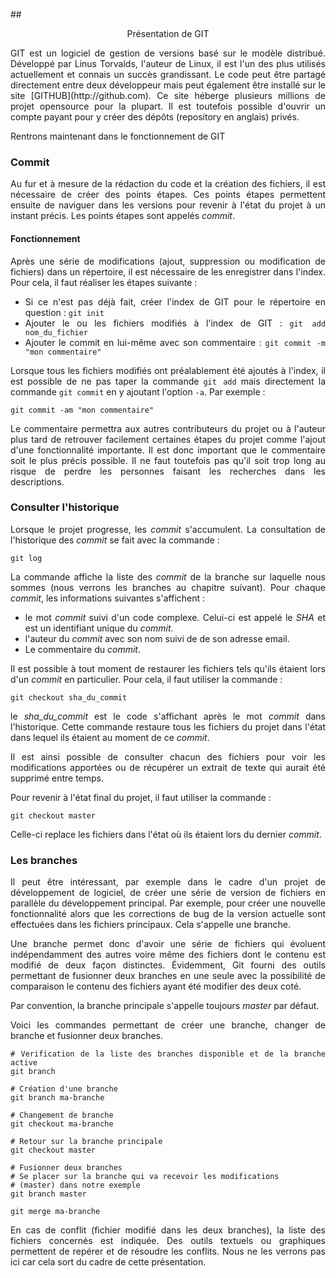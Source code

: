 ##<p style="text-align:center;"> Présentation de GIT

<div style="text-align:justify;">
GIT est un logiciel de gestion de versions basé sur le modèle distribué. Développé par Linus Torvalds, l'auteur de Linux, il est l'un des plus utilisés  actuellement et connais un succès grandissant. Le code peut être partagé directement entre deux développeur mais peut également être installé sur le site [GITHUB](http://github.com). Ce site héberge plusieurs millions de projet opensource pour la plupart. Il est toutefois possible d'ouvrir un compte payant pour y créer des dépôts (repository en anglais) privés.

Rentrons maintenant dans le fonctionnement de GIT

### Commit
Au fur et à mesure de la rédaction du code et la création des fichiers, il est nécessaire de créer des points étapes. Ces points étapes permettent ensuite de naviguer dans les versions pour revenir à l'état du projet à un instant précis. Les points étapes sont appelés *commit*. 

#### Fonctionnement
Après une série de modifications (ajout, suppression ou modification de fichiers) dans un répertoire, il est nécessaire de les enregistrer dans l'index. Pour cela, il faut réaliser les étapes suivante : 

- Si ce n'est pas déjà fait, créer l'index de GIT pour le répertoire en question : `git init`
- Ajouter le ou les fichiers modifiés à l'index de GIT : `git add nom_du_fichier`
- Ajouter le commit en lui-même avec son commentaire : `git commit -m "mon commentaire"`

Lorsque tous les fichiers modifiés ont préalablement été ajoutés à l'index, il est possible de ne pas taper la commande `git add` mais directement la commande `git commit` en y ajoutant l'option `-a`. Par exemple :
	
	git commit -am "mon commentaire"
	
Le commentaire permettra aux autres contributeurs du projet ou à l'auteur plus tard de retrouver facilement certaines étapes du projet comme l'ajout d'une fonctionnalité importante. Il est donc important que le commentaire soit le plus précis possible. Il ne faut toutefois pas qu'il soit trop long au risque de perdre les personnes faisant les recherches dans les descriptions.

### Consulter l'historique
Lorsque le projet progresse, les _commit_ s'accumulent. La consultation de l'historique des *commit* se fait avec la commande :

	git log

La commande affiche la liste des *commit* de la branche sur laquelle nous sommes (nous verrons les branches au chapitre suivant). Pour chaque *commit*, les informations suivantes s'affichent :

- le mot *commit* suivi d'un code complexe. Celui-ci est appelé le *SHA* et est un identifiant unique du *commit*.
- l'auteur du *commit* avec son nom suivi de de son adresse email.
- Le commentaire du *commit*.

Il est possible à tout moment de restaurer les fichiers tels qu'ils étaient lors d'un *commit* en particulier. Pour cela, il faut utiliser la commande : 

	git checkout sha_du_commit
	
le *sha\_du\_commit* est le code s'affichant après le mot *commit* dans l'historique. Cette commande restaure tous les fichiers du projet dans l'état dans lequel ils étaient au moment de ce *commit*.

Il est ainsi possible de consulter chacun des fichiers pour voir les modifications apportées ou de récupérer un extrait de texte qui aurait été supprimé entre temps. 

Pour revenir à l'état final du projet, il faut utiliser la commande :

	git checkout master
	
Celle-ci replace les fichiers dans l'état où ils étaient lors du dernier *commit*.

### Les branches
Il peut être intéressant, par exemple dans le cadre d'un projet de développement de logiciel, de créer une série de version de fichiers en parallèle du développement principal. Par exemple, pour créer une nouvelle fonctionnalité alors que les corrections de bug de la version actuelle sont effectuées dans les fichiers principaux. Cela s'appelle une branche. 

Une branche permet donc d'avoir une série de fichiers qui évoluent indépendamment des autres voire même des fichiers dont le contenu est modifié de deux façon distinctes. Évidemment, Git fourni des outils permettant de fusionner deux branches en une seule avec la possibilité de comparaison le contenu des fichiers ayant été modifier des deux coté.  

Par convention, la branche principale s'appelle toujours *master* par défaut.

Voici les commandes permettant de créer une branche, changer de branche et fusionner deux branches. 

	# Verification de la liste des branches disponible et de la branche active
	git branch 
	
	# Création d'une branche
	git branch ma-branche
	
	# Changement de branche
	git checkout ma-branche
	
	# Retour sur la branche principale
	git checkout master
	
	# Fusionner deux branches
	# Se placer sur la branche qui va recevoir les modifications
	# (master) dans notre exemple
	git branch master
	
	git merge ma-branche
	
En cas de conflit (fichier modifié dans les deux branches), la liste des fichiers concernés est indiquée. Des outils textuels ou graphiques permettent de repérer et de résoudre les conflits. Nous ne les verrons pas ici car cela sort du cadre de cette présentation. 